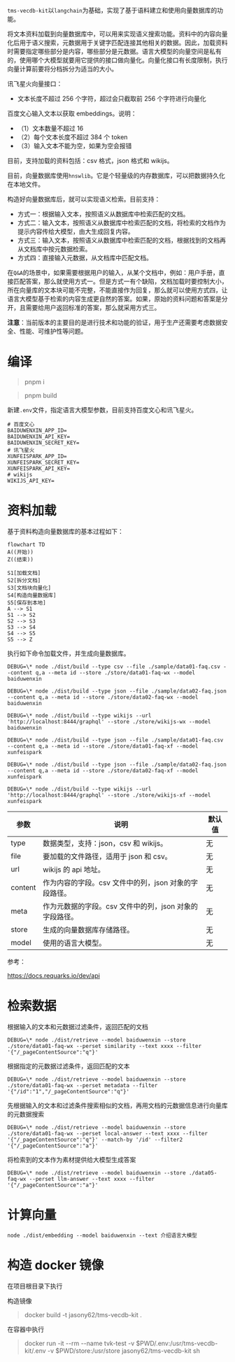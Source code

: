 `tms-vecdb-kit`以`langchain`为基础，实现了基于语料建立和使用向量数据库的功能。

将文本资料加载到向量数据库中，可以用来实现语义搜索功能。资料中的内容向量化后用于语义搜索，元数据用于关键字匹配连接其他相关的数据。因此，加载资料时需要指定哪些部分是内容，哪些部分是元数据。语言大模型的向量空间是私有的，使用哪个大模型就要用它提供的接口做向量化。向量化接口有长度限制，执行向量计算前要将分档拆分为适当的大小。

讯飞星火向量接口：

- 文本长度不超过 256 个字符，超过会只截取前 256 个字符进行向量化

百度文心输入文本以获取 embeddings。说明：

- （1）文本数量不超过 16
- （2）每个文本长度不超过 384 个 token
- （3）输入文本不能为空，如果为空会报错

目前，支持加载的资料包括：csv 格式，json 格式和 wikijs。

目前，向量数据库使用`hnswlib`。它是个轻量级的内存数据库，可以把数据持久化在本地文件。

构造好向量数据库后，就可以实现语义检索。目前支持：

- 方式一：根据输入文本，按照语义从数据库中检索匹配的文档。
- 方式二：输入文本，按照语义从数据库中检索匹配的文档，将检索的文档作为提示内容传给大模型，由大生成回复内容。
- 方式三：输入文本，按照语义从数据库中检索匹配的文档，根据找到的文档再从文档库中按元数据检索。
- 方式四：直接输入元数据，从文档库中匹配文档。

在`Q&A`的场景中，如果需要根据用户的输入，从某个文档中，例如：用户手册，直接匹配答案，那么就使用方式一。但是方式一有个缺陷，文档加载时要控制大小，所在向量库的文本块可能不完整，不能直接作为回复，那么就可以使用方式四，让语言大模型基于检索的内容生成更自然的答案。如果，原始的资料问题和答案是分开，且需要给用户返回标准的答案，那么就采用方式三。

**注意**：当前版本的主要目的是进行技术和功能的验证，用于生产还需要考虑数据安全、性能、可维护性等问题。

# 编译

> pnpm i

> pnpm build

新建`.env`文件，指定语言大模型参数，目前支持百度文心和讯飞星火。

```
# 百度文心
BAIDUWENXIN_APP_ID=
BAIDUWENXIN_API_KEY=
BAIDUWENXIN_SECRET_KEY=
# 讯飞星火
XUNFEISPARK_APP_ID=
XUNFEISPARK_SECRET_KEY=
XUNFEISPARK_API_KEY=
# wikijs
WIKIJS_API_KEY=
```

# 资料加载

基于资料构造向量数据库的基本过程如下：

```mermaid
flowchart TD
A((开始))
Z((结束))

S1[加载文档]
S2[拆分文档]
S3[文档块向量化]
S4[构造向量数据库]
S5[保存到本地]
A --> S1
S1 --> S2
S2 --> S3
S3 --> S4
S4 --> S5
S5 --> Z

```

执行如下命令加载文件，并生成向量数据库。

```shell
DEBUG=\* node ./dist/build --type csv --file ./sample/data01-faq.csv --content q,a --meta id --store ./store/data01-faq-wx --model baiduwenxin
```

```shell
DEBUG=\* node ./dist/build --type json --file ./sample/data02-faq.json --content q,a --meta id --store ./store/data02-faq-wx --model baiduwenxin
```

```shell
DEBUG=\* node ./dist/build --type wikijs --url 'http://localhost:8444/graphql' --store ./store/wikijs-wx --model baiduwenxin
```

```shell
DEBUG=\* node ./dist/build --type json --file ./sample/data01-faq.csv --content q,a --meta id --store ./store/data01-faq-xf --model xunfeispark
```

```shell
DEBUG=\* node ./dist/build --type json --file ./sample/data02-faq.json --content q,a --meta id --store ./store/data02-faq-xf --model xunfeispark
```

```shell
DEBUG=\* node ./dist/build --type wikijs --url 'http://localhost:8444/graphql' --store ./store/wikijs-xf --model xunfeispark
```

| 参数    | 说明                                                    | 默认值 |
| ------- | ------------------------------------------------------- | ------ |
| type    | 数据类型，支持：json，csv 和 wikijs。                   | 无     |
| file    | 要加载的文件路径，适用于 json 和 csv。                  | 无     |
| url     | wikijs 的 api 地址。                                    | 无     |
| content | 作为内容的字段。csv 文件中的列，json 对象的字段路径。   | 无     |
| meta    | 作为元数据的字段。csv 文件中的列，json 对象的字段路径。 | 无     |
| store   | 生成的向量数据库存储路径。                              | 无     |
| model   | 使用的语言大模型。                                      | 无     |

参考：

https://docs.requarks.io/dev/api

# 检索数据

根据输入的文本和元数据过滤条件，返回匹配的文档

```shell
DEBUG=\* node ./dist/retrieve --model baiduwenxin --store ./store/data01-faq-wx --perset similarity --text xxxx --filter '{"/_pageContentSource":"q"}'
```

根据指定的元数据过滤条件，返回匹配的文本

```shell
DEBUG=\* node ./dist/retrieve --model baiduwenxin --store ./store/data01-faq-wx --perset metadata --filter '{"/id":"1","/_pageContentSource":"q"}'
```

先根据输入的文本和过滤条件搜索相似的文档，再用文档的元数据信息进行向量库的元数据搜索

```shell
DEBUG=\* node ./dist/retrieve --model baiduwenxin --store ./store/data01-faq-wx --perset local-answer --text xxxx --filter '{"/_pageContentSource":"q"}' --match-by '/id' --filter2 '{"/_pageContentSource":"a"}'
```

将检索到的文本作为素材提供给大模型生成答案

```shell
DEBUG=\* node ./dist/retrieve --model baiduwenxin --store ./data05-faq-wx --perset llm-answer --text xxxx --filter '{"/_pageContentSource":"a"}'
```

# 计算向量

```shell
node ./dist/embedding --model baiduwenxin --text 介绍语言大模型
```

# 构造 docker 镜像

在项目根目录下执行

构造镜像

> docker build -t jasony62/tms-vecdb-kit .

在容器中执行

> docker run -it --rm --name tvk-test -v $PWD/.env:/usr/tms-vecdb-kit/.env -v $PWD/store:/usr/store jasony62/tms-vecdb-kit sh
